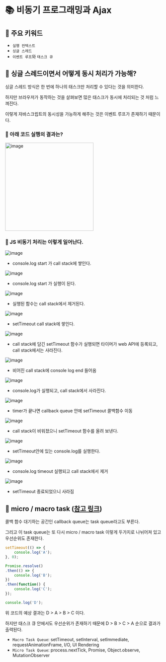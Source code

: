 # 📚 비동기 프로그래밍과 Ajax

## 🎀 주요 키워드
- `실행 컨텍스트`
- `싱글 스레드`
- `이벤트 루프`와 `태스크 큐`

## 🎀 싱글 스레드이면서 어떻게 동시 처리가 가능해?

싱글 스레드 방식은 한 번에 하나의 태스크만 처리할 수 있다는 것을 의미한다.

하지만 브라우저가 동작하는 것을 살펴보면 많은 태스크가 동시에 처리되는 것 처럼 느껴진다.

이렇게 자바스크립트의 동시성을 가능하게 해주는 것은 이벤트 루프가 존재하기 때문이다.

### 📌 아래 코드 실행의 결과는?

<img width="284" alt="image" src="https://github.com/mingzzi96/js-deep-dive-study/assets/134386378/d1ce440a-b7b1-4d26-816e-e92c7c00abf3">


### 📌 JS 비동기 처리는 이렇게 일어난다.

![image](https://github.com/mingzzi96/js-deep-dive-study/assets/134386378/ce5cd44d-1683-4925-80e0-3765da9f62ec)

- console.log start 가 call stack에 쌓인다.


![image](https://github.com/mingzzi96/js-deep-dive-study/assets/134386378/3f5f6675-3a80-4e5c-949f-042ebe0aba00)

- console.log start 가 실행이 된다.


![image](https://github.com/mingzzi96/js-deep-dive-study/assets/134386378/822ae534-536b-42c6-9b0e-817cc157a807)

- 실행된 함수는 call stack에서 제거된다.


![image](https://github.com/mingzzi96/js-deep-dive-study/assets/134386378/bd6c0a92-656c-4a1e-a17c-ff89b9d982a8)

- setTimeout call stack에 쌓인다.


![image](https://github.com/mingzzi96/js-deep-dive-study/assets/134386378/3186aa3d-d0f7-482b-b2be-f2533855b0d4)

- call stack에 담긴 setTimeout 함수가 실행되면 타이머가 web API에 등록되고,  call stack에서는 사라진다.


![image](https://github.com/mingzzi96/js-deep-dive-study/assets/134386378/dbf875c2-e291-4f60-bab7-37464924e579)

- 비어진 call stack에 console log end 들어옴


![image](https://github.com/mingzzi96/js-deep-dive-study/assets/134386378/94aec32d-af0d-4906-9602-201ac833c91a)

- console.log가 실행되고, call stack에서 사라진다.


![image](https://github.com/mingzzi96/js-deep-dive-study/assets/134386378/7f979907-af17-4a7d-9c36-137a08793168)

- timer가 끝나면 callback queue 안에 setTimeout 콜백함수 이동


![image](https://github.com/mingzzi96/js-deep-dive-study/assets/134386378/256f5dbb-7b48-45d3-9559-981392d3ddf7)

- call stack이 비워졌으니 setTimeout 함수를 올려 보낸다.


![image](https://github.com/mingzzi96/js-deep-dive-study/assets/134386378/5ff85b9f-58f5-474b-a9db-fd841b2a25a1)

- setTimeout안에 있는 console.log를 실행한다.


![image](https://github.com/mingzzi96/js-deep-dive-study/assets/134386378/f35ad208-087e-41dc-87f4-a6bd3c3cb96c)

- console.log timeout 실행되고 call stack에서 제거


![image](https://github.com/mingzzi96/js-deep-dive-study/assets/134386378/3afaaf64-a831-45c8-9b9a-eaa9504cc2a7)

- setTimeout 종료되었으니 사라짐

## 🎀 micro / macro task ([참고 링크](https://study-ihl.tistory.com/185))

콜백 함수 대기하는 공간인 callback queue는 task queue라고도 부른다.

그리고 이 task queue는 또 다시 micro / macro task 이렇게 두가지로 나뉘어져 있고 우선순위도 존재한다.

```js
setTimeout(() => {
    console.log('A');
}, 0);

Promise.resolve()
.then(() => {
    console.log('B');
})
.then(function() {
    console.log('C');
});

console.log('D');
```

위 코드의 예상 결과는 D > A > B > C 이다.

하지만 태스크 큐 안에서도 우선순위가 존재하기 때문에 D > B > C > A 순으로 결과가 출력된다.


- `Macro Task Queue`: setTimeout, setInterval, setImmediate, requestAnimationFrame, I/O, UI Rendering
- `Micro Task Queue`: process.nextTick, Promise, Object.observe, MutationObserver

